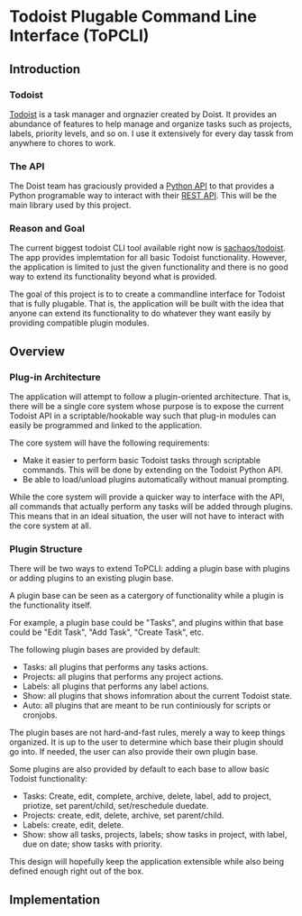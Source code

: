 # Todoist Plugable Command Line Interface (ToPCLI)

## Introduction

### Todoist
[Todoist](https://todoist.com/) is a task manager and orgnazier created by
Doist. It provides an abundance of features to help manage and organize tasks
such as projects, labels, priority levels, and so on. I use it extensively for
every day tassk from anywhere to chores to work.

### The API

The Doist team has graciously provided a [Python API](doist/todoist-python) to
that provides a Python programable way to interact with their [REST
API](https://developer.todoist.com/sync/v8/#summary-of-contents). This will be
the main library used by this project.

### Reason and Goal

The current biggest todoist CLI tool available right now is
[sachaos/todoist](sachaos/todoist). The app provides implemtation for all basic
Todoist functionality. However, the application is limited to just the given
functionality and there is no good way to extend its functionality beyond what
is provided.

The goal of this project is to to create a commandline interface for Todoist
that is fully plugable. That is, the application will be built with the idea
that anyone can extend its functionality to do whatever they want easily by
providing compatible plugin modules.

## Overview

### Plug-in Architecture

The application will attempt to follow a plugin-oriented architecture. That is,
there will be a single core system whose purpose is to expose the current
Todoist API in a scriptable/hookable way such that plug-in modules can easily
be programmed and linked to the application.

The core system will have the following requirements:
- Make it easier to perform basic Todoist tasks through scriptable commands.
  This will be done by extending on the Todoist Python API.
- Be able to load/unload plugins automatically without manual prompting.

While the core system will provide a quicker way to interface with the API, all
commands that actually perform any tasks will be added through plugins. This
means that in an ideal situation, the user will not have to interact with the
core system at all.

### Plugin Structure

There will be two ways to extend ToPCLI: adding a plugin base with plugins or
adding plugins to an existing plugin base.

A plugin base can be seen as a catergory of functionality while a plugin is the
functionality itself.

For example, a plugin base could be "Tasks", and plugins within that base could
be "Edit Task", "Add Task", "Create Task", etc.

The following plugin bases are provided by default:
- Tasks: all plugins that performs any tasks actions.
- Projects: all plugins that performs any project actions.
- Labels: all plugins that performs any label actions.
- Show: all plugins that shows infomration about the current Todoist state.
- Auto: all plugins that are meant to be run continiously for scripts or
  cronjobs.

The plugin bases are not hard-and-fast rules, merely a way to keep things
organized. It is up to the user to determine which base their plugin should go
into. If needed, the user can also provide their own plugin base.

Some plugins are also provided by default to each base to allow basic Todoist
functionality:
- Tasks: Create, edit, complete, archive, delete, label, add to project,
  priotize, set parent/child, set/reschedule duedate.
- Projects: create, edit, delete, archive, set parent/child.
- Labels: create, edit, delete.
- Show: show all tasks, projects, labels; show tasks in project, with label,
  due on date; show tasks with priority.

This design will hopefully keep the application extensible while also being
defined enough right out of the box.

## Implementation
